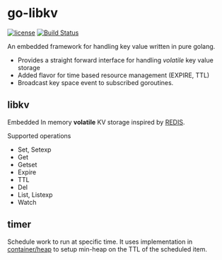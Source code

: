 # go-libkv
[![license](http://img.shields.io/badge/license-MIT-blue.svg)](https://raw.githubusercontent.com/jeffjen/go-libkv/master/LICENSE)
[![Build Status](https://travis-ci.org/jeffjen/go-libkv.svg?branch=master)](https://travis-ci.org/jeffjen/go-libkv)

An embedded framework for handling key value written in pure golang.

- Provides a straight forward interface for handling *volatile* key value storage
- Added flavor for time based resource management (EXPIRE, TTL)
- Broadcast key space event to subscribed goroutines.

## libkv

Embedded In memory **volatile** KV storage inspired by [REDIS](http://redis.io/).

Supported operations

- Set, Setexp
- Get
- Getset
- Expire
- TTL
- Del
- List, Listexp
- Watch

## timer

Schedule work to run at specific time.  It uses implementation in
[container/heap](http://golang.org/pkg/container/heap/) to setup min-heap on
the TTL of the scheduled item.
